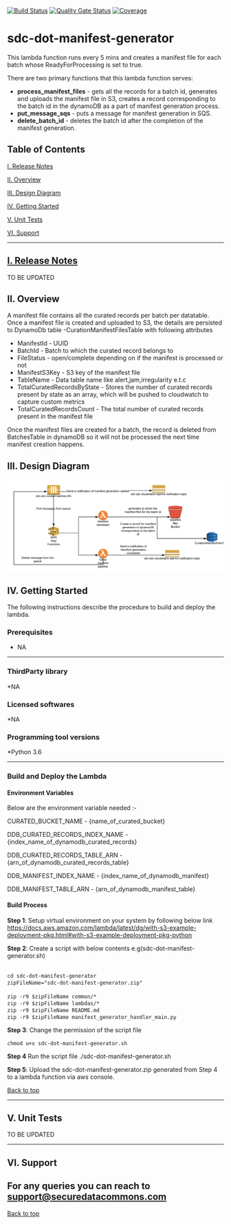 
[![Build Status](https://travis-ci.org/usdot-jpo-sdc-projects/sdc-dot-manifest-generator.svg?branch=master)](https://travis-ci.org/usdot-jpo-sdc-projects/sdc-dot-manifest-generator)
[![Quality Gate Status](https://sonarcloud.io/api/project_badges/measure?project=usdot-jpo-sdc_sdc-dot-manifest-generator&metric=alert_status)](https://sonarcloud.io/dashboard?id=usdot-jpo-sdc_sdc-dot-manifest-generator)
[![Coverage](https://sonarcloud.io/api/project_badges/measure?project=usdot-jpo-sdc_sdc-dot-manifest-generator&metric=coverage)](https://sonarcloud.io/dashboard?id=usdot-jpo-sdc_sdc-dot-manifest-generator)
# sdc-dot-manifest-generator
This lambda function runs every 5 mins and creates a manifest file for each batch whose ReadyForProcessing is set to true.

There are two primary functions that this lambda function serves:
* **process_manifest_files** - gets all the records for a batch id, generates and uploads the manifest file in S3, creates a record corresponding to the batch id in the dynamoDB as a part of manifest generation process.
* **put_message_sqs** - puts a message for manifest generation in SQS.
* **delete_batch_id** - deletes the batch id after the completion of the manifest generation.

<a name="toc"/>

## Table of Contents

[I. Release Notes](#release-notes)

[II. Overview](#overview)

[III. Design Diagram](#design-diagram)

[IV. Getting Started](#getting-started)

[V. Unit Tests](#unit-tests)

[VI. Support](#support)

---

<a name="release-notes"/>


## [I. Release Notes](ReleaseNotes.md)
TO BE UPDATED

<a name="overview"/>

## II. Overview
A manifest file contains all the curated records per batch per datatable.
Once a manifest file is created and uploaded to S3, the details are persisted to DynamoDb table <env>-CurationManifestFilesTable with following attributes
* ManifestId - UUID
* BatchId - Batch to which the curated record belongs to
* FileStatus - open/complete depending on if the manifest is processed or not
* ManifestS3Key - S3 key of the manifest file
* TableName - Data table name like alert,jam,irregularity e.t.c
* TotalCuratedRecordsByState - Stores the number of curated records present by state as an array, which will be pushed to cloudwatch to capture custom metrics
* TotalCuratedRecordsCount - The total number of curated records present in the manifest file

Once the manifest files are created for a batch, the record is deleted from BatchesTable in dynamoDB so it will not be processed the next time manifest creation happens.

<a name="design-diagram"/>

## III. Design Diagram

![sdc-dot-manifest-generator](images/architecture.png)

<a name="getting-started"/>

## IV. Getting Started

The following instructions describe the procedure to build and deploy the lambda.

### Prerequisites
* NA 

---
### ThirdParty library

*NA

### Licensed softwares

*NA

### Programming tool versions

*Python 3.6


---
### Build and Deploy the Lambda

#### Environment Variables
Below are the environment variable needed :- 

CURATED_BUCKET_NAME - {name_of_curated_bucket}

DDB_CURATED_RECORDS_INDEX_NAME  - {index_name_of_dynamodb_curated_records}

DDB_CURATED_RECORDS_TABLE_ARN  - {arn_of_dynamodb_curated_records_table}

DDB_MANIFEST_INDEX_NAME - {index_name_of_dynamodb_manifest}

DDB_MANIFEST_TABLE_ARN - {arn_of_dynamodb_manifest_table}

#### Build Process

**Step 1**: Setup virtual environment on your system by following below link
https://docs.aws.amazon.com/lambda/latest/dg/with-s3-example-deployment-pkg.html#with-s3-example-deployment-pkg-python

**Step 2**: Create a script with below contents e.g(sdc-dot-manifest-generator.sh)
```#!/bin/sh

cd sdc-dot-manifest-generator
zipFileName="sdc-dot-manifest-generator.zip"

zip -r9 $zipFileName common/*
zip -r9 $zipFileName lambdas/*
zip -r9 $zipFileName README.md
zip -r9 $zipFileName manifest_generator_handler_main.py
```

**Step 3**: Change the permission of the script file

```
chmod u+x sdc-dot-manifest-generator.sh
```

**Step 4** Run the script file
./sdc-dot-manifest-generator.sh

**Step 5**: Upload the sdc-dot-manifest-generator.zip generated from Step 4 to a lambda function via aws console.

[Back to top](#toc)

---
<a name="unit-tests"/>

## V. Unit Tests

TO BE UPDATED

---
<a name="support"/>

## VI. Support

For any queries you can reach to support@securedatacommons.com
---
[Back to top](#toc)

